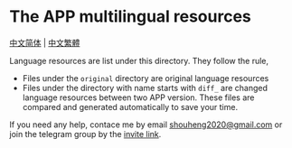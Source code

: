 # The APP multilingual resources

[中文简体](README-zh.md) | [中文繁體](README-zh-TW.md)

Language resources are list under this directory. They follow the rule,

- Files under the `original` directory are original language resources
- Files under the directory with name starts with `diff_` are changed language resources between two APP version. These files are compared and generated automatically to save your time.

If you need any help, contace me by email [shouheng2020@gmail.com](mailto:shouheng2020@gmail.com) or join the telegram group by the [invite link](https://t.me/joinchat/Sg_qURuSlZdU1Vi-106Z0w).
